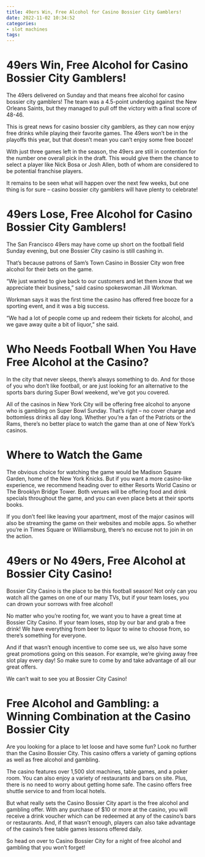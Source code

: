 ```yaml
---
title: 49ers Win, Free Alcohol for Casino Bossier City Gamblers!
date: 2022-11-02 10:34:52
categories:
- slot machines
tags:
---
```



#  49ers Win, Free Alcohol for Casino Bossier City Gamblers!

The 49ers delivered on Sunday and that means free alcohol for casino bossier city gamblers! The team was a 4.5-point underdog against the New Orleans Saints, but they managed to pull off the victory with a final score of 48-46.

This is great news for casino bossier city gamblers, as they can now enjoy free drinks while playing their favorite games. The 49ers won’t be in the playoffs this year, but that doesn’t mean you can’t enjoy some free booze!

With just three games left in the season, the 49ers are still in contention for the number one overall pick in the draft. This would give them the chance to select a player like Nick Bosa or Josh Allen, both of whom are considered to be potential franchise players.

It remains to be seen what will happen over the next few weeks, but one thing is for sure – casino bossier city gamblers will have plenty to celebrate!

#  49ers Lose, Free Alcohol for Casino Bossier City Gamblers!

The San Francisco 49ers may have come up short on the football field Sunday evening, but one Bossier City casino is still cashing in.

That’s because patrons of Sam’s Town Casino in Bossier City won free alcohol for their bets on the game.

“We just wanted to give back to our customers and let them know that we appreciate their business,” said casino spokeswoman Jill Workman.

Workman says it was the first time the casino has offered free booze for a sporting event, and it was a big success.

“We had a lot of people come up and redeem their tickets for alcohol, and we gave away quite a bit of liquor,” she said.

#  Who Needs Football When You Have Free Alcohol at the Casino?

In the city that never sleeps, there’s always something to do. And for those of you who don’t like football, or are just looking for an alternative to the sports bars during Super Bowl weekend, we’ve got you covered.

All of the casinos in New York City will be offering free alcohol to anyone who is gambling on Super Bowl Sunday. That’s right – no cover charge and bottomless drinks all day long. Whether you’re a fan of the Patriots or the Rams, there’s no better place to watch the game than at one of New York’s casinos.

# Where to Watch the Game

The obvious choice for watching the game would be Madison Square Garden, home of the New York Knicks. But if you want a more casino-like experience, we recommend heading over to either Resorts World Casino or The Brooklyn Bridge Tower. Both venues will be offering food and drink specials throughout the game, and you can even place bets at their sports books.

If you don’t feel like leaving your apartment, most of the major casinos will also be streaming the game on their websites and mobile apps. So whether you’re in Times Square or Williamsburg, there’s no excuse not to join in on the action.

#  49ers or No 49ers, Free Alcohol at Bossier City Casino!

Bossier City Casino is the place to be this football season! Not only can you watch all the games on one of our many TVs, but if your team loses, you can drown your sorrows with free alcohol!

No matter who you’re rooting for, we want you to have a great time at Bossier City Casino. If your team loses, stop by our bar and grab a free drink! We have everything from beer to liquor to wine to choose from, so there’s something for everyone.

And if that wasn’t enough incentive to come see us, we also have some great promotions going on this season. For example, we’re giving away free slot play every day! So make sure to come by and take advantage of all our great offers.

We can’t wait to see you at Bossier City Casino!

#  Free Alcohol and Gambling: a Winning Combination at the Casino Bossier City

Are you looking for a place to let loose and have some fun? Look no further than the Casino Bossier City. This casino offers a variety of gaming options as well as free alcohol and gambling.

The casino features over 1,500 slot machines, table games, and a poker room. You can also enjoy a variety of restaurants and bars on site. Plus, there is no need to worry about getting home safe. The casino offers free shuttle service to and from local hotels.

But what really sets the Casino Bossier City apart is the free alcohol and gambling offer. With any purchase of $10 or more at the casino, you will receive a drink voucher which can be redeemed at any of the casino’s bars or restaurants. And, if that wasn’t enough, players can also take advantage of the casino’s free table games lessons offered daily.

So head on over to Casino Bossier City for a night of free alcohol and gambling that you won’t forget!
